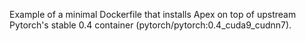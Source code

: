 Example of a minimal Dockerfile that installs Apex on top of upstream Pytorch's stable 0.4 container (pytorch/pytorch:0.4_cuda9_cudnn7).
